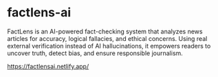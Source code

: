 # factlens-ai
FactLens is an AI-powered fact-checking system that analyzes news articles for accuracy, logical fallacies, and ethical concerns. Using real external verification instead of AI hallucinations, it empowers readers to uncover truth, detect bias, and ensure responsible journalism.

https://factlensai.netlify.app/
